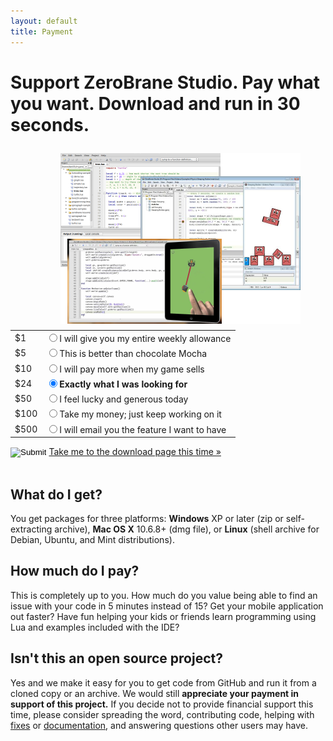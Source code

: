 ```yaml
---
layout: default
title: Payment
---
```


# Support ZeroBrane Studio. Pay what you want. Download and run in 30 seconds.

<img style="float: right; padding: 10px 40px 10px 0px" src="images/lua-ide-benefits-screenshot.png" />

<form action="https://authorize.payments.amazon.com/pba/paypipeline" method="post">
  <input type="hidden" name="returnUrl" value="http://studio.zerobrane.com/download.html" />
  <input type="hidden" name="processImmediate" value="1" />
  <input type="hidden" name="accessKey" value="11SEM03K88SD016FS1G2" />
  <input type="hidden" name="collectShippingAddress" value="0" />
  <input type="hidden" name="isDonationWidget" value="0" />
  <input type="hidden" name="amazonPaymentsAccountId" value="OJTYLZFEJNKY1APV69AUQEB63URVVVN6GMMA8V" />
  <input type="hidden" name="referenceId" value="ZeroBraneStudio" />
  <input type="hidden" name="cobrandingStyle" value="logo" />
  <input type="hidden" name="immediateReturn" value="1" />
  <input type="hidden" name="description" value="ZeroBrane Studio" />
<table class="payment" id="payment-options">
<tr><td class="amount">  $1</td><td class="description"><input name="amount" id="amount1" value="USD 1" type="radio" /><label for="amount1">I will give you my entire weekly allowance</label></td></tr>
<tr><td class="amount">  $5</td><td class="description"><input name="amount" id="amount5" value="USD 5" type="radio" /><label for="amount5">This is better than chocolate Mocha</label></td></tr>
<tr><td class="amount"> $10</td><td class="description"><input name="amount" id="amount10" value="USD 10" type="radio" /><label for="amount10">I will pay more when my game sells</label></td></tr>
<tr><td class="amount"> $24</td><td class="description"><input name="amount" id="amount24" checked="checked" value="USD 24" type="radio" /><label for="amount24"><strong>Exactly what I was looking for</strong></label></td></tr>
<tr><td class="amount"> $50</td><td class="description"><input name="amount" id="amount50" value="USD 50" type="radio" /><label for="amount50">I feel lucky and generous today</label></td></tr>
<tr><td class="amount">$100</td><td class="description"><input name="amount" id="amount100" value="USD 100" type="radio" /><label for="amount100">Take my money; just keep working on it</label></td></tr>
<tr><td class="amount">$500</td><td class="description"><input name="amount" id="amount500" value="USD 500" type="radio" /><label for="amount500">I will email you the feature I want to have</label></td></tr>
</table>
<div id="next-step">
  <input class="payment-button" type="image" src="http://g-ecx.images-amazon.com/images/G/01/asp/beige_small_paynow_withlogo_whitebg.gif" border="0" />
  <a href="download.html?not-this-time" id="no-payment-text">Take me to the download page this time &#187;</a>
</div>
</form>

<div class="separator">&nbsp;</div>

## What do I get?
You get packages for three platforms:
**Windows** XP or later (zip or self-extracting archive), **Mac OS X** 10.6.8+ (dmg file), or **Linux** (shell archive for Debian, Ubuntu, and Mint distributions).

## How much do I pay?
This is completely up to you. How much do you value being able to find
an issue with your code in 5 minutes instead of 15? Get your mobile 
application out faster? Have fun helping your kids or friends learn
programming using Lua and examples included with the IDE?

## Isn't this an open source project?
Yes and we make it easy for you to get code from GitHub and
run it from a cloned copy or an archive. We would still **appreciate your 
payment in support of this project.** If you decide not to provide financial
support this time, please consider spreading the word, contributing code,
helping with [fixes](https://github.com/pkulchenko/ZeroBraneStudio/issues)
or [documentation](https://github.com/pkulchenko/ZeroBraneStudio/tree/gh-pages),
and answering questions other users may have.

